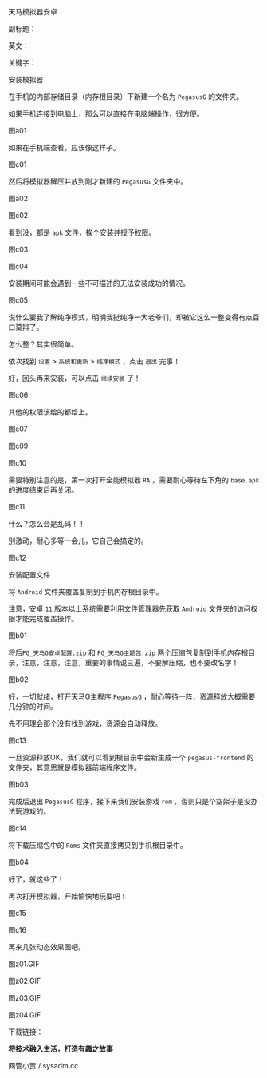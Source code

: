 天马模拟器安卓

副标题：

英文：

关键字：





安装模拟器

在手机的内部存储目录（内存根目录）下新建一个名为 `PegasusG` 的文件夹。

如果手机连接到电脑上，那么可以直接在电脑端操作，很方便。

图a01



如果在手机端查看，应该像这样子。

图c01



然后将模拟器解压并放到刚才新建的 `PegasusG` 文件夹中。

图a02

图c02



看到没，都是 `apk` 文件，挨个安装并授予权限。

图c03

图c04



安装期间可能会遇到一些不可描述的无法安装成功的情况。

图c05



说什么要我了解纯净模式，明明我挺纯净一大老爷们，却被它这么一整变得有点百口莫辩了。

怎么整？其实很简单。

依次找到 `设置`  > `系统和更新` > `纯净模式` ，点击 `退出` 完事！

好，回头再来安装，可以点击 `继续安装` 了！

图c06



其他的权限该给的都给上。

图c07

图c09

图c10



需要特别注意的是，第一次打开全能模拟器 `RA` ，需要耐心等待左下角的 `base.apk` 的进度结束后再关闭。

图c11



什么？怎么会是乱码！！

别激动，耐心多等一会儿，它自己会搞定的。

图c12







安装配置文件

将 `Android` 文件夹覆盖复制到手机内存根目录中。

注意，安卓 `11` 版本以上系统需要利用文件管理器先获取 `Android` 文件夹的访问权限才能完成覆盖操作。

图b01



将后`PG_天马G安卓配置.zip` 和 `PG_天马G主题包.zip` 两个压缩包复制到手机内存根目录，注意，注意，注意，重要的事情说三遍，不要解压缩，也不要改名字！

图b02



好，一切就绪，打开天马G主程序 `PegasusG` ，耐心等待一阵，资源释放大概需要几分钟的时间。

先不用理会那个没有找到游戏，资源会自动释放。

图c13



一旦资源释放OK，我们就可以看到根目录中会新生成一个 `pegasus-frontend` 的文件夹，其意思就是模拟器前端程序文件。

图b03



完成后退出 `PegasusG` 程序，接下来我们安装游戏 `rom` ，否则只是个空架子是没办法玩游戏的。

图c14



将下载压缩包中的 `Roms` 文件夹直接拷贝到手机根目录中。

图b04



好了，就这些了！

再次打开模拟器，开始愉快地玩耍吧！

图c15

图c16



再来几张动态效果图吧。

图z01.GIF

图z02.GIF

图z03.GIF

图z04.GIF





下载链接：



















**将技术融入生活，打造有趣之故事**

网管小贾 / sysadm.cc







